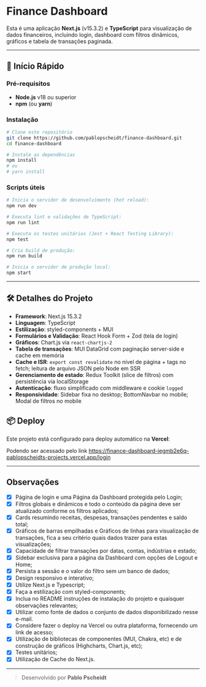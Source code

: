 # Finance Dashboard

Esta é uma aplicação **Next.js** (v15.3.2) e **TypeScript** para visualização de dados financeiros, incluindo login, dashboard com filtros dinâmicos, gráficos e tabela de transações paginada.

---

## 🏁 Início Rápido

### Pré-requisitos

* **Node.js** v18 ou superior
* **npm** (ou **yarn**)

### Instalação

```bash
# Clone este repositório
git clone https://github.com/pablopscheidt/finance-dashboard.git
cd finance-dashboard

# Instale as dependências
npm install
# ou
# yarn install
```

### Scripts úteis

```bash
# Inicia o servidor de desenvolvimento (hot reload):
npm run dev

# Executa lint e validações de TypeScript:
npm run lint

# Executa os testes unitários (Jest + React Testing Library):
npm test

# Cria build de produção:
npm run build

# Inicia o servidor de produção local:
npm start
```

---

## 🛠️ Detalhes do Projeto

* **Framework**: Next.js 15.3.2
* **Linguagem**: TypeScript
* **Estilização**: styled-components + MUI
* **Formulários e Validação**: React Hook Form + Zod (tela de login)
* **Gráficos**: Chart.js via `react-chartjs-2`
* **Tabela de transações**: MUI DataGrid com paginação server-side e cache em memória
* **Cache e ISR**: `export const revalidate` no nível de página + tags no fetch; leitura de arquivo JSON pelo Node em SSR
* **Gerenciamento de estado**: Redux Toolkit (slice de filtros) com persistência via localStorage
* **Autenticação**: fluxo simplificado com middleware e cookie `logged`
* **Responsividade**: Sidebar fixa no desktop; BottomNavbar no mobile; Modal de filtros no mobile


## 📦 Deploy

Este projeto está configurado para deploy automático na **Vercel**:

Podendo ser acessado pelo link https://finance-dashboard-iegmb2e6q-pablopscheidts-projects.vercel.app/login

---

## Observações

- [x]  Página de login e uma Página da Dashboard protegida pelo Login;
- [x]  Filtros globais e dinâmicos e todo o conteúdo da página deve ser atualizado conforme os filtros aplicados;
- [x]  Cards resumindo receitas, despesas, transações pendentes e saldo total;
- [x]  Gráficos de barras empilhadas e Gráficos de linhas para visualização de transações, fica a seu critério quais dados trazer para estas visualizações;
- [x]  Capacidade de filtrar transações por datas, contas, indústrias e estado;
- [x]  Sidebar exclusiva para a página da Dashboard com opções de Logout e Home;
- [x]  Persista a sessão e o valor do filtro sem um banco de dados;
- [x]  Design responsivo e interativo;
- [x]  Utilize Next.js e Typescript;
- [x]  Faça a estilização com styled-components;
- [x]  Inclua no README instruções de instalação do projeto e quaisquer observações relevantes;
- [x]  Utilizar como fonte de dados o conjunto de dados disponibilizado nesse e-mail.
- [x]  Considere fazer o deploy na Vercel ou outra plataforma, fornecendo um link de acesso;
- [x]  Utilização de bibliotecas de componentes (MUI, Chakra, etc) e de construção de gráficos (Highcharts, Chart.js, etc);
- [x]  Testes unitários;
- [x]  Utilização de Cache do Next.js.

---

> Desenvolvido por **Pablo Pscheidt** 